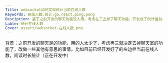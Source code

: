 ```yaml
---
Title: websocket如何实现统计当前在线人数
Keywords: 在线人数,统计,go,react,ping,pong
Desciption: 鉴于之前开发的聊天功能没人用，考虑在三去掉了聊天功能，开发成了统计当前在线人数
Lable: 统计在线人数
Cover: assert/websocket-在线人数.png
---
```


背景：之前开发的聊天是的功能，用的人太少了，考虑再三就决定去掉聊天室的功能了，改做一些其他有意思的事情，比如目前已经开发好了的左边栏当前在线人数，阅读时长统计（正在开发中）




